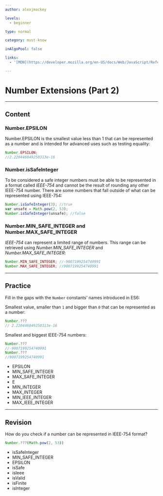 ```yaml
---
author: alexjmackey

levels:
  - beginner

type: normal

category: must-know

inAlgoPool: false

links:
  - '[MDN](https://developer.mozilla.org/en-US/docs/Web/JavaScript/Reference/Global_Objects/Number){website}'

---
```

# Number Extensions (Part 2)

---
## Content

### Number.EPSILON

Number.EPSILON is the smallest value less than 1 that can be represented as a number and is intended for advanced uses such as testing equality:

```javascript
Number.EPSILON;
//2.220446049250313e-16
```

### Number.isSafeInteger

To be considered a safe integer numbers must be able to be represented in a format called *IEEE-754* and cannot be the result of rounding any other IEEE-754 number. There are some numbers that fall outside of what can be represented using IEEE-754:

```javascript
Number.isSafeInteger(3); //true
var unsafe = Math.pow(2, 53);
Number.isSafeInteger(unsafe); //false
```

### Number.MIN_SAFE_INTEGER and Number.MAX_SAFE_INTEGER

*IEEE-754* can represent a limited range of numbers. This range can be retrieved using *Number.MIN_SAFE_INTEGER* and *Number.MAX_SAFE_INTEGER*:

```javascript
Number.MIN_SAFE_INTEGER; //-9007199254740991
Number.MAX_SAFE_INTEGER; //9007199254740991
```

---
## Practice

Fill in the gaps with the `Number` constants' names introduced in ES6:

Smallest value, smaller than `1` and bigger than `0` that can be represented as a number:

```javascript
Number.???
// 2.220446049250313e-16
```

Smallest and biggest IEEE-754 numbers:

```javascript
Number.???
//-9007199254740991
Number.???
//9007199254740991
```

* EPSILON
* MIN_SAFE_INTEGER
* MAX_SAFE_INTEGER
* E
* MIN_INTEGER
* MAX_INTEGER
* MIN_IEEE_INTEGER
* MAX_IEEE_INTEGER

---
## Revision

How do you check if a number can be represented in IEEE-754 format?

```javascript
Number.???(Math.pow(2, 53))
```

* isSafeInteger
* MIN_SAFE_INTEGER
* EPSILON
* isSafe
* isIeee
* isValid
* isFinite
* isInteger